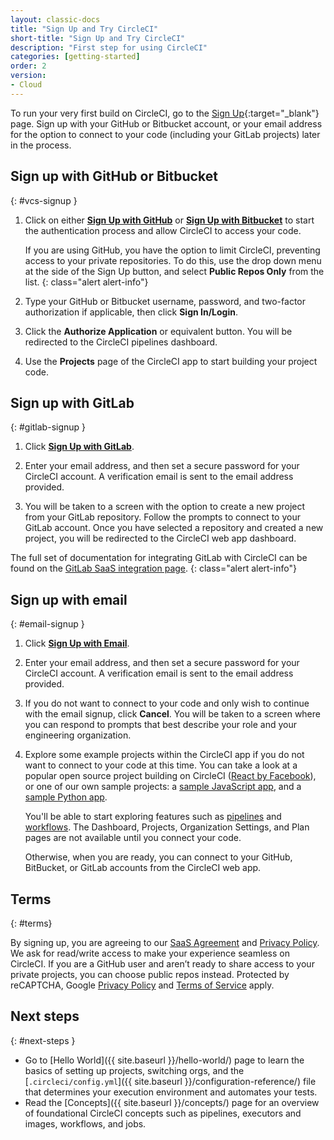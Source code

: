 ```yaml
---
layout: classic-docs
title: "Sign Up and Try CircleCI"
short-title: "Sign Up and Try CircleCI"
description: "First step for using CircleCI"
categories: [getting-started]
order: 2
version:
- Cloud
---
```


To run your very first build on CircleCI, go to the [Sign Up](https://circleci.com/signup/){:target="_blank"} page. Sign up with your GitHub or Bitbucket account, or your email address for the option to connect to your code (including your GitLab projects) later in the process.

## Sign up with GitHub or Bitbucket
{: #vcs-signup }

1. Click on either [**Sign Up with GitHub**](https://circleci.com/auth/vcs-connect?connection=Github) or [**Sign Up with Bitbucket**](https://circleci.com/auth/vcs-connect?connection=Bitbucket) to start the authentication process and allow CircleCI to access your code.   

    If you are using GitHub, you have the option to limit CircleCI, preventing access to your private repositories. To do this, use the drop down menu at the side of the Sign Up button, and select **Public Repos Only** from the list.
    {: class="alert alert-info"}  

2. Type your GitHub or Bitbucket username, password, and two-factor authorization if applicable, then click **Sign In/Login**.

3. Click the **Authorize Application** or equivalent button. You will be redirected to the CircleCI pipelines dashboard.

4. Use the **Projects** page of the CircleCI app to start building your project code.

## Sign up with GitLab
{: #gitlab-signup }

1. Click [**Sign Up with GitLab**](https://circleci.com/auth/signup/).

2. Enter your email address, and then set a secure password for your CircleCI account. A verification email is sent to the email address provided.

3. You will be taken to a screen with the option to create a new project from your GitLab repository. Follow the prompts to connect to your GitLab account. Once you have selected a repository and created a new project, you will be redirected to the CircleCI web app dashboard.

The full set of documentation for integrating GitLab with CircleCI can be found on the [GitLab SaaS integration page]({{site.baseurl}}/gitlab-integration).
{: class="alert alert-info"}

## Sign up with email
{: #email-signup }

1. Click [**Sign Up with Email**](https://circleci.com/auth/signup/).

2. Enter your email address, and then set a secure password for your CircleCI account. A verification email is sent to the email address provided.

3. If you do not want to connect to your code and only wish to continue with the email signup, click **Cancel**. You will be taken to a screen where you can respond to prompts that best describe your role and your engineering organization.

4. Explore some example projects within the CircleCI app if you do not want to connect to your code at this time. You can take a look at a popular open source project building on CircleCI ([React by Facebook](https://app.circleci.com/pipelines/github/facebook/react)), or one of our own sample projects: a [sample JavaScript app](https://app.circleci.com/pipelines/github/CircleCI-Public/sample-javascript-cfd/), and a [sample Python app](https://app.circleci.com/pipelines/github/CircleCI-Public/sample-python-cfd/).   

    You'll be able to start exploring features such as [pipelines]({{site.baseurl}}/pipelines/) and [workflows]({{site.baseurl}}/workflows). The Dashboard, Projects, Organization Settings, and Plan pages are not available until you connect your code.  

    Otherwise, when you are ready, you can connect to your GitHub, BitBucket, or GitLab accounts from the CircleCI web app.  

## Terms
{: #terms}

By signing up, you are agreeing to our [SaaS Agreement](https://circleci.com/terms-of-service/) and [Privacy Policy](https://circleci.com/privacy/). We ask for read/write access to make your experience seamless on CircleCI. If you are a GitHub user and aren’t ready to share access to your private projects, you can choose public repos instead. Protected by reCAPTCHA, Google [Privacy Policy](https://policies.google.com/privacy?hl=en) and [Terms of Service](https://policies.google.com/terms?hl=en) apply.

## Next steps
{: #next-steps }

- Go to [Hello World]({{ site.baseurl }}/hello-world/) page to learn the basics of setting up projects, switching orgs, and the [`.circleci/config.yml`]({{ site.baseurl }}/configuration-reference/) file that determines your execution environment and automates your tests.
- Read the [Concepts]({{ site.baseurl }}/concepts/) page for an overview of foundational CircleCI concepts such as pipelines, executors and images, workflows, and jobs.
